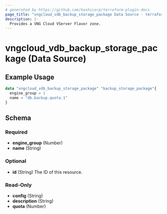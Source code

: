 ```yaml
---
# generated by https://github.com/hashicorp/terraform-plugin-docs
page_title: "vngcloud_vdb_backup_storage_package Data Source - terraform-provider-vngcloud"
description: |-
  Provides a VNG Cloud VServer Flavor zone.
---
```


# vngcloud_vdb_backup_storage_package (Data Source)



## Example Usage

```terraform
data "vngcloud_vdb_backup_storage_package" "backup_storage_package"{
  engine_group = 1
  name = "db.backup.quota.1"
}
```

<!-- schema generated by tfplugindocs -->
## Schema

### Required

- **engine_group** (Number)
- **name** (String)

### Optional

- **id** (String) The ID of this resource.

### Read-Only

- **config** (String)
- **description** (String)
- **quota** (Number)




